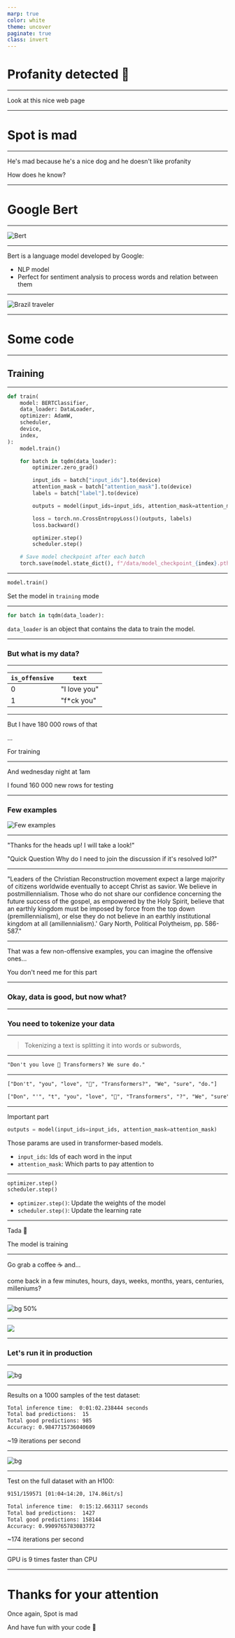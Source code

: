 ```yaml
---
marp: true
color: white
theme: uncover
paginate: true
class: invert
---
```


<style>
section::after {
  content: attr(data-marpit-pagination) '/' attr(data-marpit-pagination-total);
}
</style>


# Profanity detected 👀

---

Look at this nice web page

---

# Spot is mad

---

He's mad because he's a nice dog and he doesn't like profanity

How does he know?

---

# Google Bert

---

![Bert](./assets/bert-google.webp)

---

Bert is a language model developed by Google:

- NLP model
- Perfect for sentiment analysis to process words and relation between them

---

![Brazil traveler](./assets/brazil-traveler.webp)

---

# Some code

---

## Training

---


```python
def train(
    model: BERTClassifier,
    data_loader: DataLoader,
    optimizer: AdamW,
    scheduler,
    device,
    index,
):
    model.train()

    for batch in tqdm(data_loader):
        optimizer.zero_grad()

        input_ids = batch["input_ids"].to(device)
        attention_mask = batch["attention_mask"].to(device)
        labels = batch["label"].to(device)

        outputs = model(input_ids=input_ids, attention_mask=attention_mask)

        loss = torch.nn.CrossEntropyLoss()(outputs, labels)
        loss.backward()

        optimizer.step()
        scheduler.step()

    # Save model checkpoint after each batch
    torch.save(model.state_dict(), f"/data/model_checkpoint_{index}.pth")
```

---


```python
model.train()
```

Set the model in `training` mode

---

```python
for batch in tqdm(data_loader):
```

`data_loader` is an object that contains the data to train the model.

---

### But what is my data?

---

| `is_offensive` | `text`       |
| -------------- | ------------ |
| 0              | "I love you" |
| 1              | "f*ck you"   |

---

But I have 180 000 rows of that

...

For training

---

And wednesday night at 1am

I found 160 000 new rows for testing

---

### Few examples

![Few examples](./assets/get_ready.webp)

---


"Thanks for the heads up! I will take a look!"

"Quick Question 
Why do I need to join the discussion if it's resolved lol?"

---

"Leaders of the Christian Reconstruction movement expect a large majority of citizens worldwide eventually to accept Christ as savior. We believe in postmillennialism. Those who do not share our confidence concerning the future success of the gospel, as empowered by the Holy Spirit, believe that an earthly kingdom must be imposed by force from the top down (premillennialism), or else they do not believe in an earthly institutional kingdom at all (amillennialism).' Gary North, Political Polytheism, pp. 586-587."

---

That was a few non-offensive examples, you can imagine the offensive ones...

You don't need me for this part

---

### Okay, data is good, but now what?

---

### You need to tokenize your data

---

> Tokenizing a text is splitting it into words or subwords,

---

```txt
"Don't you love 🤗 Transformers? We sure do."
```

---

```txt
["Don't", "you", "love", "🤗", "Transformers?", "We", "sure", "do."]

["Don", "'", "t", "you", "love", "🤗", "Transformers", "?", "We", "sure", "do", "."]
```

---

Important part

```python
outputs = model(input_ids=input_ids, attention_mask=attention_mask)
```

Those params are used in transformer-based models.

- `input_ids`: Ids of each word in the input
- `attention_mask`: Which parts to pay attention to

---

```python
optimizer.step()
scheduler.step()
```

- `optimizer.step()`: Update the weights of the model
- `scheduler.step()`: Update the learning rate

---

Tada 🎉

The model is training

---

Go grab a coffee ☕️ and...

come back in a few minutes, hours, days, weeks, months, years, centuries, milleniums?

---

![bg 50%](./assets/modal.svg)

---

![](./assets/modal-total-cost.png)

---

### Let's run it in production


---

![bg](./assets/cpu.webp)

---

Results on a 1000 samples of the test dataset:

```bash
Total inference time:  0:01:02.238444 seconds
Total bad predictions:  15
Total good predictions: 985
Accuracy: 0.9847715736040609
```

~19 iterations per second

---

![bg](./assets/gpu.jpg)

---

Test on the full dataset with an H100:

```bash
9151/159571 [01:04<14:20, 174.86it/s]
```

```bash
Total inference time:  0:15:12.663117 seconds
Total bad predictions:  1427
Total good predictions: 158144
Accuracy: 0.9909765783083772
```

~174 iterations per second

---

GPU is 9 times faster than CPU

---

# Thanks for your attention

Once again, Spot is mad

And have fun with your code 🚀


